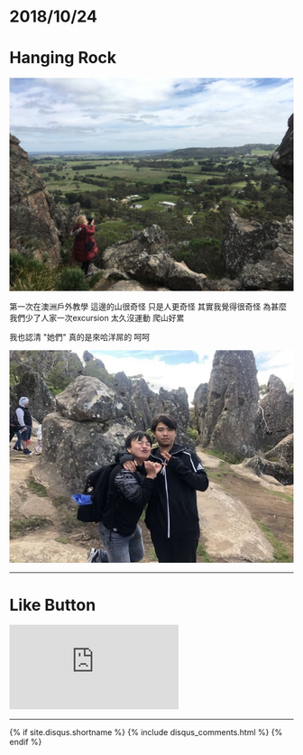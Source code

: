 # 2018/10/24
# Hanging Rock

![ALT_Text](IMG_1865.JPG)

第一次在澳洲戶外教學
這邊的山很奇怪 只是人更奇怪
其實我覺得很奇怪 為甚麼我們少了人家一次excursion
太久沒運動 爬山好累

我也認清 "她們" 真的是來哈洋屌的 呵呵

![ALT_Text](IMG_1884.JPG)

* * *

# Like Button

<iframe class="lc-margin-top-64 lc-margin-bottom-32 lc-mobile" data-v-b66e9a5a="" frameborder="0" src="https://button.like.co/in/embed/s9443112/button"> </iframe>

* * *

{% if site.disqus.shortname %}
  {% include disqus_comments.html %}
{% endif %}